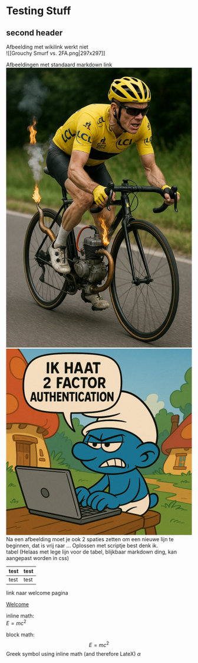 # Testing Stuff
## second header
Afbeelding met wikilink werkt niet  
![[Grouchy Smurf vs. 2FA.png|297x297]]

Afbeeldingen met standaard markdown link  
 ![|198x297](../mechanical_doping.png) ![|297x297](../Grouchy%20Smurf%20vs.%202FA.png)  
Na een afbeelding moet je ook 2 spaties zetten om een nieuwe lijn te beginnen, dat is vrij raar ... Oplossen met scriptje best denk ik.  
tabel (Helaas met lege lijn voor de tabel, blijkbaar markdown ding, kan aangepast worden in css)

| test | test |
| ---- | ---- |
| test | test |

link naar welcome pagina

[Welcome](Welcome.md)

inline math:  
$E=mc^2$

block math:  
$$
E = mc^2
$$
Greek symbol using inline math (and therefore LateX) $\alpha$  